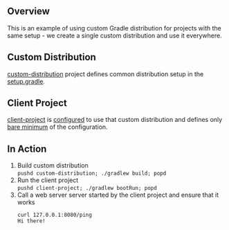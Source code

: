 ## Overview

This is an example of using custom Gradle distribution for projects with the same setup - we create a single custom distribution and use it everywhere.

## Custom Distribution

[custom-distribution](custom-distribution) project defines common distribution setup in the [setup.gradle](custom-distribution/src/main/resources/init.d).

## Client Project

[client-project](client-project) is [configured](client-project/gradle/wrapper/gradle-wrapper.properties#L3) to use that custom distribution and defines only [bare minimum](client-project/build.gradle) of the configuration.

## In Action

1. Build custom distribution  
    `pushd custom-distribution; ./gradlew build; popd`
2. Run the client project  
    `pushd client-project; ./gradlew bootRun; popd`  
3. Call a web server server started by the client project and ensure that it works  
    ```
    curl 127.0.0.1:8080/ping
    Hi there!
    ```